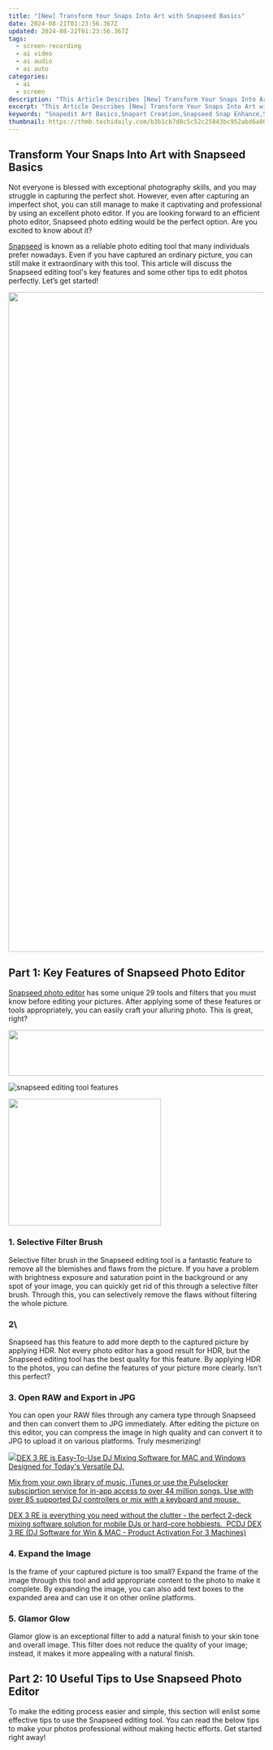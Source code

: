 ```yaml
---
title: "[New] Transform Your Snaps Into Art with Snapseed Basics"
date: 2024-08-21T01:23:56.367Z
updated: 2024-08-22T01:23:56.367Z
tags: 
  - screen-recording
  - ai video
  - ai audio
  - ai auto
categories: 
  - ai
  - screen
description: "This Article Describes [New] Transform Your Snaps Into Art with Snapseed Basics"
excerpt: "This Article Describes [New] Transform Your Snaps Into Art with Snapseed Basics"
keywords: "Snapedit Art Basics,Snapart Creation,Snapseed Snap Enhance,Snapdesign Fundamentals,Snapart Transformation,Basic Snapp Editing,Snapedit Into Art"
thumbnail: https://thmb.techidaily.com/b3b1cb7d8c5c52c25843bc952abd6a00ab0cd811cafc15697aa0c13fd607a950.jpg
---
```


## Transform Your Snaps Into Art with Snapseed Basics

Not everyone is blessed with exceptional photography skills, and you may struggle in capturing the perfect shot. However, even after capturing an imperfect shot, you can still manage to make it captivating and professional by using an excellent photo editor. If you are looking forward to an efficient photo editor, Snapseed photo editing would be the perfect option. Are you excited to know about it?

[Snapseed](https://apps.apple.com/us/app/snapseed/id439438619) is known as a reliable photo editing tool that many individuals prefer nowadays. Even if you have captured an ordinary picture, you can still make it extraordinary with this tool. This article will discuss the Snapseed editing tool's key features and some other tips to edit photos perfectly. Let’s get started!

<!-- affiliate ads begin -->
<a href="https://boody-eco-wear.pxf.io/c/5597632/1572622/13846" target="_top" id="1572622"><img src="//a.impactradius-go.com/display-ad/13846-1572622" border="0" alt="" width="1000" height="1298"/></a><img height="0" width="0" src="https://imp.pxf.io/i/5597632/1572622/13846" style="position:absolute;visibility:hidden;" border="0" />
<!-- affiliate ads end -->
## Part 1: Key Features of Snapseed Photo Editor

[Snapseed photo editor](https://play.google.com/store/apps/details?id=com.niksoftware.snapseed&hl=en&gl=US) has some unique 29 tools and filters that you must know before editing your pictures. After applying some of these features or tools appropriately, you can easily craft your alluring photo. This is great, right?

<!-- affiliate ads begin -->
<a href="https://natural-cycles.sjv.io/c/5597632/2072200/17885" target="_top" id="2072200"><img src="//a.impactradius-go.com/display-ad/17885-2072200" border="0" alt="" width="728" height="90"/></a><img height="0" width="0" src="https://imp.pxf.io/i/5597632/2072200/17885" style="position:absolute;visibility:hidden;" border="0" />
<!-- affiliate ads end -->
![snapseed editing tool features](https://images.wondershare.com/filmora/article-images/2022/snapseed-photo-editing-1.jpg)

<!-- affiliate ads begin -->
<a href="https://godlikehost.sjv.io/c/5597632/1920047/21774" target="_top" id="1920047"><img src="//a.impactradius-go.com/display-ad/21774-1920047" border="0" alt="" width="300" height="250"/></a><img height="0" width="0" src="https://imp.pxf.io/i/5597632/1920047/21774" style="position:absolute;visibility:hidden;" border="0" />
<!-- affiliate ads end -->
### 1\. Selective Filter Brush

Selective filter brush in the Snapseed editing tool is a fantastic feature to remove all the blemishes and flaws from the picture. If you have a problem with brightness exposure and saturation point in the background or any spot of your image, you can quickly get rid of this through a selective filter brush. Through this, you can selectively remove the flaws without filtering the whole picture.

### 2\

Snapseed has this feature to add more depth to the captured picture by applying HDR. Not every photo editor has a good result for HDR, but the Snapseed editing tool has the best quality for this feature. By applying HDR to the photos, you can define the features of your picture more clearly. Isn’t this perfect?

### 3\. Open RAW and Export in JPG

You can open your RAW files through any camera type through Snapseed and then can convert them to JPG immediately. After editing the picture on this editor, you can compress the image in high quality and can convert it to JPG to upload it on various platforms. Truly mesmerizing!

<!-- affiliate ads begin -->
<a href="https://shop.pcdj.com/order/checkout.php?PRODS=4698827&QTY=1&AFFILIATE=108875&CART=1"> <img src="https://secure.avangate.com/images/merchant/47f4b6321e9fd8e8f7326a6adc1a7c1e/products/dex3REpage-newmainscreenshot.png" border="0">DEX 3 RE is Easy-To-Use DJ Mixing Software for MAC and Windows Designed for Today's Versatile DJ. 

 Mix from your own library of music, iTunes or use the Pulselocker subsciprtion service for in-app access to over 44 million songs. Use with over 85 supported DJ controllers or mix with a keyboard and mouse.  

 DEX 3 RE is everything you need without the clutter - the perfect 2-deck mixing software solution for mobile DJs or hard-core hobbiests.  
 PCDJ DEX 3 RE (DJ Software for Win & MAC - Product Activation For 3 Machines)</a>
<!-- affiliate ads end -->
### 4\. Expand the Image

Is the frame of your captured picture is too small? Expand the frame of the image through this tool and add appropriate content to the photo to make it complete. By expanding the image, you can also add text boxes to the expanded area and can use it on other online platforms.

### 5\. Glamor Glow

Glamor glow is an exceptional filter to add a natural finish to your skin tone and overall image. This filter does not reduce the quality of your image; instead, it makes it more appealing with a natural finish.

## Part 2: 10 Useful Tips to Use Snapseed Photo Editor

To make the editing process easier and simple, this section will enlist some effective tips to use the Snapseed editing tool. You can read the below tips to make your photos professional without making hectic efforts. Get started right away!

<!-- affiliate ads begin -->
<span id="1793213">
					<video width="1080" height="1620" style="cursor:pointer"
           poster="//a.impactradius-go.com/display-clicktoplayimage/1793213.jpeg"
           onclick="if(!this.playClicked){this.play();this.setAttribute('controls',true);this.playClicked=true;}">
	   <source src="//a.impactradius-go.com/display-ad/19135-1793213">
	   <img src="//a.impactradius-go.com/display-clicktoplayimage/1793213.jpeg" style="border: none; height: 100%; width: 100%; object-fit: contain">
	</video>
	<div style="width:1080px;text-align:center"><a href="javascript:window.open(decodeURIComponent('https%3A%2F%2Ftinyland.pxf.io%2Fc%2F5597632%2F1793213%2F19135'), '_blank');void(0);">Click here</a></div>
</span>
<img height="0" width="0" src="https://imp.pxf.io/i/5597632/1793213/19135" style="position:absolute;visibility:hidden;" border="0" />
<!-- affiliate ads end -->
### 1\. Change the Perspective

A bad angle of the picture does not leave a good impression on the viewers. So, the first thing is to change the angle of the photograph if required through navigating to the option of perspective. In Snapseed, you can change use this option to adjust your photo by tilting it from the edges either horizontally or vertically. Thus, it will give a perfect perspective to your photo.

![change the image perspective](https://images.wondershare.com/filmora/article-images/2022/snapseed-photo-editing-2.jpg)

<!-- affiliate ads begin -->
<a href="https://atezr.pxf.io/c/5597632/2018605/18496" target="_top" id="2018605"><img src="//a.impactradius-go.com/display-ad/18496-2018605" border="0" alt="" width="798" height="807"/></a><img height="0" width="0" src="https://imp.pxf.io/i/5597632/2018605/18496" style="position:absolute;visibility:hidden;" border="0" />
<!-- affiliate ads end -->
### 2\. Use Selective Brush

Selective brushing is another fantastic feature to instantly eliminate unwanted flaws from the picture. Through this brushstroke, you can selectively adjust and enhance the dodge & burn, saturation, temperature, and exposure in the image. So, without wasting your time enhancing the image completely, you can utilize the selective brush to save your time.

![use snapseed selective brush](https://images.wondershare.com/filmora/article-images/2022/snapseed-photo-editing-3.jpg)

### 3\. Heal the Imperfections

Snapseed editing tool has an advanced option of "Heal," through which you can effortlessly remove the unwanted part from the image. This option works like magic, and you can instantly erase the unnecessary parts, textures, or background from the photo with a single click.

<!-- affiliate ads begin -->
<a href="https://caperobbin.sjv.io/c/5597632/2006118/18460" target="_top" id="2006118"><img src="//a.impactradius-go.com/display-ad/18460-2006118" border="0" alt="" width="300" height="250"/></a><img height="0" width="0" src="https://imp.pxf.io/i/5597632/2006118/18460" style="position:absolute;visibility:hidden;" border="0" />
<!-- affiliate ads end -->
![head the image](https://images.wondershare.com/filmora/article-images/2022/snapseed-photo-editing-4.jpg)

### 4\. Manipulate the Colors

Do you want to make your images artistic? Then try to manipulate the existing colors of your image by using the option of glamor glow. This option in the Snapseed photo editing tool can give you a variety of options to change the colors naturally without making it too obvious. Hence, you can generate a fantastic result by changing the colors in a subtle manner through this app.

![ manipulate image colors](https://images.wondershare.com/filmora/article-images/2022/snapseed-photo-editing-5.jpg)

<!-- affiliate ads begin -->
<a href="https://secure.2checkout.com/order/checkout.php?PRODS=4693127&QTY=1&AFFILIATE=108875&CART=1"><img src="https://www.videosoftdev.com/images/video_editor/screenshots/1.jpg" border="0">
VSDC Pro Video Editor is a light professional non-linear video editing suite for creating a movie of any complexity. It supports the most popular video/audio formats and codecs, including 4K, HD and GoPro videos. Preconfigured profiles make the creation of videos for various multimedia and mobile devices absolutely hassle-free.

Key features:

•	Import from any devices and cams, including GoPro and drones. All formats supported. Сurrently the only free video editor that allows users to export in a new H265/HEVC codec, something essential for those working with 4K and HD.
•	Everything for hassle-free basic editing: cut, crop and merge files, add titles and favorite music
•	Visual effects, advanced color correction and trendy Instagram-like filters   
•	All multimedia processing done from one app: video editing capabilities reinforced by  a video converter, a screen capture, a video capture, a disc burner and a YouTube uploader
•	Non-linear editing: edit several files with simultaneously 
•	Easy export to social networks: special profiles for YouTube, Facebook, Vimeo, Twitter and Instagram
•	High quality export – no conversion quality loss, double export speed even of HD files due to hardware acceleration
•	Stabilization tool will turn shaky or jittery footage into a more stable video automatically. 
•	Essential toolset for professional video editing: blending modes, Mask tool, advanced multiple-color Chroma Key  
</a>
<!-- affiliate ads end -->
### 5\. Add Drama

Do you want to make the colors of your photo pop out and look more eye-catchy? Then use this feature to add vibrant effects with a single click. You can also control the intensity of the filter while adjusting its saturation. You can add drama to your pictures by appropriately managing all the elements, especially if it's a product shoot.

![add drama to image](https://images.wondershare.com/filmora/article-images/2022/snapseed-photo-editing-6.jpg)

### 6\. Apply HDR

HDR photos catch our attention instantly because of the immense depth of field present in the frame. Professionals add HDR effect to their photos, especially in natural sceneries and landscape shorts. You can add this effect to increase the contrast of colors, and as a result, the colors will get brighter and show more depth.

![apply snapseed hdr](https://images.wondershare.com/filmora/article-images/2022/snapseed-photo-editing-7.jpg)

<!-- affiliate ads begin -->
<a href="https://shop.copernic.com/order/checkout.php?PRODS=41033095&QTY=1&AFFILIATE=108875&CART=1"><img src="https://secure.2checkout.com/images/merchant/8d30aa96e72440759f74bd2306c1fa3d/Copernic-2023-Affiliate-728x90-Advanced-3YR.png" border="0"></a>
<!-- affiliate ads end -->
### 7\. Explore Different Looks

Who does not like to add filters through a professional photo editor? Snapseed photo editing contains incredible filters that can change the looks of your photo. If you are not confident in your selfie portraits, just apply any of the given filters to your photo quickly and post it on social media platforms. All the displayed filters are natural, subtle, and distinct as compared to other photo editors.

<!-- affiliate ads begin -->
<a href="https://secure.2checkout.com/order/checkout.php?PRODS=3922934&QTY=1&AFFILIATE=108875&CART=1"><img src="https://secure.avangate.com/images/merchant/4b0a0290ad7df100b77e86839989a75e/products/ripperpro.png" border="0">WonderFox DVD Ripper Pro</a>
<!-- affiliate ads end -->
![use snapseed filters](https://images.wondershare.com/filmora/article-images/2022/snapseed-photo-editing-8.jpg)

### 8\. Change the Brightness and Exposure

Light exposure and brightness are the integral elements of any photo. If you encounter or capture any dark image that lacks appropriate light exposure and brightness, adjust the light exposure and brightness through your finger easily. So, control the light exposure through this tool to define the tone, atmosphere, and genre of your captured image.

![do image basic editing](https://images.wondershare.com/filmora/article-images/2022/snapseed-photo-editing-9.jpg)

<!-- affiliate ads begin -->
<a href="https://turbotech.pxf.io/c/5597632/1450763/17212" target="_top" id="1450763"><img src="//a.impactradius-go.com/display-ad/17212-1450763" border="0" alt="" width="2560" height="1440"/></a><img height="0" width="0" src="https://imp.pxf.io/i/5597632/1450763/17212" style="position:absolute;visibility:hidden;" border="0" />
<!-- affiliate ads end -->
### 9\. Rotate and Crop the Image

Another way to build a creative edited photo is by rotating it upside down. You can give aesthetic touch by flipping the image and can present the concept of your image in an artistic way. On the other hand, cropping the image is necessary to make the subject of your photo align in the center by cutting the unwanted area from the frame. Always make sure to crop the image by balancing the ratios from both sides.

<!-- affiliate ads begin -->
<a href="https://store.massmailsoftware.com/order/checkout.php?PRODS=1300375&QTY=1&AFFILIATE=108875&CART=1"><img src="https://secure.avangate.com/images/merchant/dc87c13749315c7217cdc4ac692e704c/banera_for_partners-15_%281%29.jpg" border="0"></a>
<!-- affiliate ads end -->
![ rotate or crop the image](https://images.wondershare.com/filmora/article-images/2022/snapseed-photo-editing-10.jpg)

### 10\. Add Cinematic Look

To add a cinematic look in the Snapseed photo editing tool, you have various options, such as noir, which contains a wide range of black and white filters. Moreover, you can add grains to display a vintage look effortlessly. The cinematic looks in photography make the illustration of the image more highlighted and professional without putting any effort.

<!-- affiliate ads begin -->
<a href="https://coinrule.sjv.io/c/5597632/1958374/18409" target="_top" id="1958374"><img src="//a.impactradius-go.com/display-ad/18409-1958374" border="0" alt="" width="300" height="300"/></a><img height="0" width="0" src="https://imp.pxf.io/i/5597632/1958374/18409" style="position:absolute;visibility:hidden;" border="0" />
<!-- affiliate ads end -->
![add cinematic look to image](https://images.wondershare.com/filmora/article-images/2022/snapseed-photo-editing-11.jpg)

<!-- affiliate ads begin -->
<a href="https://aidotcom.pxf.io/c/5597632/2086436/19576" target="_top" id="2086436"><img src="//a.impactradius-go.com/display-ad/19576-2086436" border="0" alt="" width="1500" height="400"/></a><img height="0" width="0" src="https://imp.pxf.io/i/5597632/2086436/19576" style="position:absolute;visibility:hidden;" border="0" />
<!-- affiliate ads end -->
## The Bottom Line

Are you tired of using various photo editors and still cannot achieve the desired result? Trust the Snapseed editing tool to make your images artistic, charming, and professional at the same time. This article sums up their key features along with helpful tips to execute the editing on this tool flawlessly. We hope you’ll be satisfied!

<ins class="adsbygoogle"
     style="display:block"
     data-ad-format="autorelaxed"
     data-ad-client="ca-pub-7571918770474297"
     data-ad-slot="1223367746"></ins>

<ins class="adsbygoogle"
     style="display:block"
     data-ad-format="autorelaxed"
     data-ad-client="ca-pub-7571918770474297"
     data-ad-slot="1223367746"></ins>



<ins class="adsbygoogle"
     style="display:block"
     data-ad-client="ca-pub-7571918770474297"
     data-ad-slot="8358498916"
     data-ad-format="auto"
     data-full-width-responsive="true"></ins>






<span class="atpl-alsoreadstyle">Also read:</span>
<div><ul>
<li><a href="https://facebook-video-share.techidaily.com/new-2024-approved-achieving-visual-excellence-aspect-ratio-mastery-on-youtube/"><u>[New] 2024 Approved  Achieving Visual Excellence  ASPECT RATIO Mastery on YOUTUBE</u></a></li>
<li><a href="https://fox-access.techidaily.com/new-2024-approved-best-android-videography-6-must-try-music-videos-apps/"><u>[New] 2024 Approved  Best Android Videography  6 Must-Try Music Videos Apps</u></a></li>
<li><a href="https://twitter-videos.techidaily.com/new-2024-approved-upgrading-visual-appeal-a-how-to-guide-for-twitter-video-image-changes/"><u>[New] 2024 Approved  Upgrading Visual Appeal  A How-To Guide for Twitter Video Image Changes</u></a></li>
<li><a href="https://screen-capture.techidaily.com/new-cam-division-is-splitcam-the-1-choice-in-2024/"><u>[New] Cam Division  Is SplitCam the #1 Choice, In 2024</u></a></li>
<li><a href="https://extra-skills.techidaily.com/new-live-stream-tech-showdown-assessing-xsplit-and-obs-features/"><u>[New] Live Stream Tech Showdown  Assessing XSplit and OBS Features</u></a></li>
<li><a href="https://vimeo-videos.techidaily.com/new-professional-guidelines-for-text-overlays-vimeo/"><u>[New] Professional Guidelines for Text Overlays (Vimeo)</u></a></li>
<li><a href="https://facebook-record-videos.techidaily.com/new-surviving-youtubes-copyright-enforcement-hurdles/"><u>[New] Surviving YouTube's Copyright Enforcement Hurdles</u></a></li>
<li><a href="https://some-skills.techidaily.com/new-tackling-photo-app-errors-in-windows-11/"><u>[New] Tackling Photo App Errors in Windows 11</u></a></li>
<li><a href="https://some-skills.techidaily.com/new-the-no-fuss-guide-for-exploring-loved-and-trending-youtube-comments/"><u>[New] The No-Fuss Guide for Exploring Loved and Trending YouTube Comments</u></a></li>
<li><a href="https://some-skills.techidaily.com/new-the-ultimate-iphone-manual-for-capturing-and-adjusting-pace-in-motion/"><u>[New] The Ultimate iPhone Manual for Capturing and Adjusting Pace in Motion</u></a></li>
<li><a href="https://some-skills.techidaily.com/new-top-5-free-screen-recorders-on-windows-10/"><u>[New] Top 5 Free Screen Recorders on Windows 10</u></a></li>
<li><a href="https://some-skills.techidaily.com/new-ultimate-10-plugins-to-enhance-fcp/"><u>[New] Ultimate 10 Plugins to Enhance FCP</u></a></li>
<li><a href="https://some-skills.techidaily.com/new-unveiling-mixed-reality-a-comprehensive-insight/"><u>[New] Unveiling Mixed Reality  A Comprehensive Insight</u></a></li>
<li><a href="https://screen-sharing-recording.techidaily.com/new-unveiling-the-mysteries-of-io-video-capture/"><u>[New] Unveiling the Mysteries of IO Video Capture</u></a></li>
<li><a href="https://some-skills.techidaily.com/new-vector-image-basics-unveiled-categories-types-and-tools-guide/"><u>[New] Vector Image Basics Unveiled  Categories, Types & Tools Guide</u></a></li>
<li><a href="https://some-skills.techidaily.com/new-vectors-decoded-for-newbies-diverse-forms-and-tool-options/"><u>[New] Vectors Decoded for Newbies  Diverse Forms and Tool Options</u></a></li>
<li><a href="https://eaxpv-info.techidaily.com/updated-in-2024-gamers-signature-look-essential-template-tips-for-channels/"><u>[Updated] In 2024, Gamers' Signature Look  Essential Template Tips for Channels</u></a></li>
<li><a href="https://screen-video-capture.techidaily.com/updated-step-by-step-windows-11-movie-file-saving-for-2024/"><u>[Updated] Step-by-Step  Windows 11 Movie File Saving for 2024</u></a></li>
<li><a href="https://some-skills.techidaily.com/updated-the-art-of-selecting-and-using-b-roll-in-productions/"><u>[Updated] The Art of Selecting and Using B-Roll in Productions</u></a></li>
<li><a href="https://some-skills.techidaily.com/updated-the-essence-of-chuckles-in-single-photos/"><u>[Updated] The Essence of Chuckles in Single Photos</u></a></li>
<li><a href="https://some-skills.techidaily.com/updated-the-perfect-path-from-srt-to-multiple-subtitle-standards/"><u>[Updated] The Perfect Path From SRT to Multiple Subtitle Standards</u></a></li>
<li><a href="https://some-skills.techidaily.com/updated-the-ultimate-compilation-of-devout-ringtones/"><u>[Updated] The Ultimate Compilation of Devout Ringtones</u></a></li>
<li><a href="https://tiktok-clips.techidaily.com/updated-the-ultimate-guide-to-becoming-a-tiktok-live-companion/"><u>[Updated] The Ultimate Guide to Becoming a TikTok Live Companion</u></a></li>
<li><a href="https://some-skills.techidaily.com/updated-top-15-youtube-originals-premium-unboxing-sessions/"><u>[Updated] Top 15 YouTube Originals  Premium Unboxing Sessions</u></a></li>
<li><a href="https://some-skills.techidaily.com/updated-ultimate-tech-comforts-with-luxury-desktops/"><u>[Updated] Ultimate Tech Comforts with Luxury Desktops</u></a></li>
<li><a href="https://some-skills.techidaily.com/updated-understanding-spending-in-online-advertising/"><u>[Updated] Understanding Spending in Online Advertising</u></a></li>
<li><a href="https://some-skills.techidaily.com/updated-unveiling-the-champion-of-open-source-media-playback-vlc-vs-mpc/"><u>[Updated] Unveiling the Champion of Open-Source Media Playback (VLC Vs. MPC)</u></a></li>
<li><a href="https://fox-cloud.techidaily.com/2024-approved-ringtone-riches-where-to-acquire-vintage-melodies-online/"><u>2024 Approved  Ringtone Riches  Where to Acquire Vintage Melodies Online</u></a></li>
<li><a href="https://extra-guidance.techidaily.com/2024-approved-srgb-adoption-over-traditional-rgb-techniques/"><u>2024 Approved  Srgb Adoption Over Traditional Rgb Techniques</u></a></li>
<li><a href="https://some-skills.techidaily.com/2024-approved-strategies-for-creating-a-positive-interview-environment/"><u>2024 Approved  Strategies for Creating a Positive Interview Environment</u></a></li>
<li><a href="https://some-skills.techidaily.com/2024-approved-telegram-marketing-101-a-step-by-step-guide-for-starters/"><u>2024 Approved  Telegram Marketing 101  A Step-by-Step Guide for Starters</u></a></li>
<li><a href="https://some-skills.techidaily.com/2024-approved-the-ultimate-companion-for-enhancing-tiktok-bios-with-linktree/"><u>2024 Approved  The Ultimate Companion for Enhancing TikTok Bios with Linktree</u></a></li>
<li><a href="https://some-skills.techidaily.com/2024-approved-top-10-dynamic-image-backdrops-viewer/"><u>2024 Approved  Top 10 Dynamic Image Backdrops Viewer</u></a></li>
<li><a href="https://some-skills.techidaily.com/2024-approved-understanding-and-mastering-google-chromes-pip-functionality/"><u>2024 Approved  Understanding and Mastering Google Chrome’s PIP Functionality</u></a></li>
<li><a href="https://youtube-data.techidaily.com/approved-unleash-your-potential-skyrocketing-youtube-audience/"><u>2024 Approved  Unleash Your Potential  Skyrocketing YouTube Audience</u></a></li>
<li><a href="https://some-skills.techidaily.com/2024-approved-unlock-your-creative-potential-with-inshot-for-pcs-and-laptops/"><u>2024 Approved  Unlock Your Creative Potential with Inshot for PCs & Laptops</u></a></li>
<li><a href="https://some-skills.techidaily.com/2024-approved-unveiling-effective-routes-to-share-srt-content-on-pinterest-and-reddit/"><u>2024 Approved  Unveiling Effective Routes to Share SRT Content on Pinterest & Reddit</u></a></li>
<li><a href="https://some-skills.techidaily.com/2024-approved-vector-image-fundamentals-introduction-and-categories/"><u>2024 Approved  Vector Image Fundamentals  Introduction & Categories</u></a></li>
<li><a href="https://screen-mirror.techidaily.com/8-best-apps-for-screen-mirroring-oppo-a59-5g-pc-drfone-by-drfone-android/"><u>8 Best Apps for Screen Mirroring Oppo A59 5G PC | Dr.fone</u></a></li>
<li><a href="https://extra-hints.techidaily.com/alternative-recreation-in-the-firstrow-rankings/"><u>Alternative Recreation in the Firstrow Rankings</u></a></li>
<li><a href="https://techtrends.techidaily.com/efficient-ways-to-address-the-missing-haldll-error-in-windows-xp/"><u>Efficient Ways to Address the 'Missing hal.dll' Error in Windows XP</u></a></li>
<li><a href="https://win-forum.techidaily.com/enhancing-your-online-presence-across-leading-platforms-facebook-twitter-instagram-youtube-tactics/"><u>Enhancing Your Online Presence Across Leading Platforms: Facebook, Twitter, Instagram, YouTube Tactics</u></a></li>
<li><a href="https://buynow-marvelous.techidaily.com/exclusive-review-silly-action-packed-battles-in-pvz-battle-for-the-neighborhood/"><u>Exclusive Review: Silly Action-Packed Battles in PvZ: Battle for the Neighborhood</u></a></li>
<li><a href="https://tech-savvy.techidaily.com/exploring-your-options-with-a-focus-on-local-llm-benefits-and-challenges/"><u>Exploring Your Options with a Focus on Local LLM Benefits & Challenges</u></a></li>
<li><a href="https://youtube-sure.techidaily.com/gaming-to-goals-celebrating-the-top-10-ladies-on-youtube/"><u>From Gaming to Goals  Celebrating the Top 10 Ladies on YouTube</u></a></li>
<li><a href="https://screen-recording.techidaily.com/how-to-archive-video-discussions-with-ease-and-security-for-2024/"><u>How to Archive Video Discussions with Ease & Security for 2024</u></a></li>
<li><a href="https://screen-mirror.techidaily.com/how-to-mirror-your-vivo-t2x-5g-screen-to-pc-with-chromecast-drfone-by-drfone-android/"><u>How to Mirror Your Vivo T2x 5G Screen to PC with Chromecast | Dr.fone</u></a></li>
<li><a href="https://location-social.techidaily.com/how-to-pause-life360-location-sharing-for-xiaomi-redmi-note-12-pro-5g-drfone-by-drfone-virtual-android/"><u>How To Pause Life360 Location Sharing For Xiaomi Redmi Note 12 Pro 5G | Dr.fone</u></a></li>
<li><a href="https://some-techniques.techidaily.com/hubs-for-high-quality-vr-watching-for-2024/"><u>Hubs for High-Quality VR Watching for 2024</u></a></li>
<li><a href="https://unlock-android.techidaily.com/in-2024-5-solutions-for-itel-s23-unlock-without-password-by-drfone-android/"><u>In 2024, 5 Solutions For Itel S23 Unlock Without Password</u></a></li>
<li><a href="https://iphone-unlock.techidaily.com/in-2024-how-to-bypass-apple-iphone-13-mini-passcode-easily-video-inside-drfone-by-drfone-ios/"><u>In 2024, How to Bypass Apple iPhone 13 mini Passcode Easily Video Inside | Dr.fone</u></a></li>
<li><a href="https://location-social.techidaily.com/in-2024-how-to-change-realme-c53-location-on-skout-drfone-by-drfone-virtual-android/"><u>In 2024, How to Change Realme C53 Location on Skout | Dr.fone</u></a></li>
<li><a href="https://some-skills.techidaily.com/in-2024-premier-music-broadcasts-online/"><u>In 2024, Premier Music Broadcasts Online</u></a></li>
<li><a href="https://some-skills.techidaily.com/in-2024-the-ultimate-facetune-experience-enthusiasts/"><u>In 2024, The Ultimate Facetune Experience Enthusiasts</u></a></li>
<li><a href="https://some-skills.techidaily.com/in-2024-top-30-free-mac-speech-to-text-software-youve-missed/"><u>In 2024, Top 30 Free Mac Speech-to-Text Software You've Missed</u></a></li>
<li><a href="https://some-skills.techidaily.com/in-2024-unleashing-creativity-a-guide-to-innovative-gopro-video-editing/"><u>In 2024, Unleashing Creativity  A Guide to Innovative GoPro Video Editing</u></a></li>
<li><a href="https://win11-tips.techidaily.com/mastering-the-art-of-fixing-video-drivers-errors/"><u>Mastering the Art of Fixing Video Drivers Errors</u></a></li>
<li><a href="https://data-wizards.techidaily.com/mastering-windows-11-error-resolution-banish-the-blue-screen/"><u>Mastering Windows 11 Error Resolution - Banish the Blue Screen</u></a></li>
<li><a href="https://extra-guidance.techidaily.com/meet-your-new-favorites-top-5-video-creators-and-soundtrack-artists-for-2024/"><u>Meet Your New Favorites  Top 5 Video Creators & Soundtrack Artists for 2024</u></a></li>
<li><a href="https://screen-capture.techidaily.com/prime-hd-video-capture-ultimate-recorder-reviews-for-2024/"><u>Prime HD Video Capture  Ultimate Recorder Reviews for 2024</u></a></li>
<li><a href="https://common-error.techidaily.com/quick-fixes-for-missing-bluetooth-on-your-windows-10-device-expert-tips-and-tricks/"><u>Quick Fixes for Missing Bluetooth on Your Windows 10 Device: Expert Tips & Tricks</u></a></li>
<li><a href="https://fox-that.techidaily.com/1721476503474-roblox-crashes-on-your-iphone-heres-how-to-clear-up-memory-space-and-fix-it/"><u>Roblox Crashes on Your iPhone? Here's How to Clear Up Memory Space & Fix It!</u></a></li>
<li><a href="https://some-skills.techidaily.com/supreme-performance-mods-ranking-the-best-srt-converters-for-2024/"><u>Supreme Performance Mods  Ranking the Best SRT Converters for 2024</u></a></li>
<li><a href="https://some-skills.techidaily.com/the-15-most-effective-live-sports-streaming-methods-for-2024/"><u>The 15 Most Effective Live Sports Streaming Methods for 2024</u></a></li>
<li><a href="https://some-skills.techidaily.com/the-insider-guide-to-making-and-perfecting-haul-vlogs-for-2024/"><u>The Insider Guide to Making and Perfecting Haul Vlogs for 2024</u></a></li>
<li><a href="https://some-skills.techidaily.com/the-ultimate-guide-to-swift-periscope-broadcasting-for-2024/"><u>The Ultimate Guide to Swift Periscope Broadcasting for 2024</u></a></li>
<li><a href="https://some-skills.techidaily.com/tips-for-truly-tuning-into-your-iphone-podcasts-for-2024/"><u>Tips for Truly Tuning Into Your iPhone Podcasts for 2024</u></a></li>
<li><a href="https://some-skills.techidaily.com/top-ae-plug-ins-enhance-your-visual-storytelling-for-2024/"><u>Top AE Plug-Ins  Enhance Your Visual Storytelling for 2024</u></a></li>
<li><a href="https://instagram-video-recordings.techidaily.com/top-tips-mastering-music-on-instagram/"><u>Top Tips  Mastering Music on Instagram</u></a></li>
<li><a href="https://some-skills.techidaily.com/top-notch-drones-for-professionals-our-curated-list-for-2024/"><u>Top-Notch Drones for Professionals – Our Curated List for 2024</u></a></li>
<li><a href="https://sound-issues.techidaily.com/troubleshooting-guide-how-to-fix-a-non-functional-headset-microphone/"><u>Troubleshooting Guide: How to Fix a Non-Functional Headset Microphone</u></a></li>
<li><a href="https://some-skills.techidaily.com/unveiling-the-power-of-azure-voice-recognition-api-for-2024/"><u>Unveiling the Power of Azure Voice Recognition API for 2024</u></a></li>
</ul></div>
